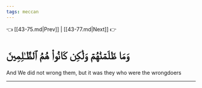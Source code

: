 ```yaml
---
tags: meccan
---
```


👈 [[43-75.md|Prev]] | [[43-77.md|Next]] 👉

# وَمَا ظَلَمۡنَٰهُمۡ وَلَٰكِن كَانُواْ هُمُ ٱلظَّـٰلِمِينَ

And We did not wrong them, but it was they who were the wrongdoers

---

